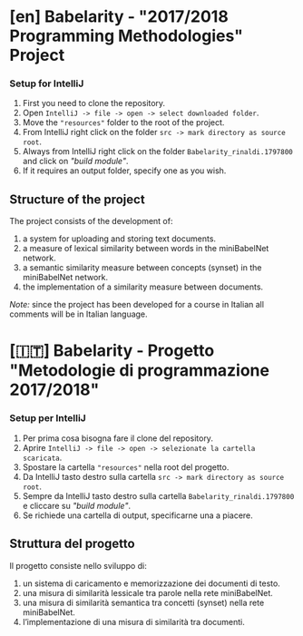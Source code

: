 # [en] Babelarity - "2017/2018 Programming Methodologies" Project

### Setup for IntelliJ
1. First you need to clone the repository.
2. Open ```IntelliJ -> file -> open -> select downloaded folder```.
3. Move the ```"resources"``` folder to the root of the project.
4. From IntelliJ right click on the folder ```src -> mark directory as source root```.
5. Always from IntelliJ right click on the folder ```Babelarity_rinaldi.1797800``` and click on *"build module"*.
6. If it requires an output folder, specify one as you wish.


## Structure of the project
The project consists of the development of:  
1. a system for uploading and storing text documents.
2. a measure of lexical similarity between words in the miniBabelNet network.
3. a semantic similarity measure between concepts (synset) in the miniBabelNet network.
4. the implementation of a similarity measure between documents.

*Note:* since the project has been developed for a course in Italian all comments will be in Italian language.

# [:it:] Babelarity - Progetto "Metodologie di programmazione 2017/2018"

### Setup per IntelliJ
1. Per prima cosa bisogna fare il clone del repository.
2. Aprire ```IntelliJ -> file -> open -> selezionate la cartella scaricata```.
3. Spostare la cartella ```"resources"``` nella root del progetto.
4. Da IntelliJ tasto destro sulla cartella ```src -> mark directory as source root```.
5. Sempre da IntelliJ tasto destro sulla cartella ```Babelarity_rinaldi.1797800``` e cliccare su *"build module"*.
6. Se richiede una cartella di output, specificarne una a piacere.


## Struttura del progetto 
Il progetto consiste nello sviluppo di:  
1. un sistema di caricamento e memorizzazione dei documenti di testo.
2. una misura di similarità lessicale tra parole nella rete miniBabelNet.
3. una misura di similarità semantica tra concetti (synset) nella rete miniBabelNet.
4. l’implementazione di una misura di similarità tra documenti.
